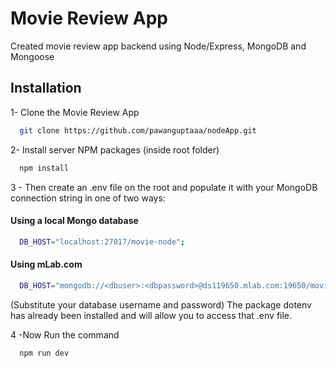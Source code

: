 # Movie Review App

Created movie review app backend using Node/Express, MongoDB and Mongoose



## Installation

1- Clone the Movie Review App

```bash
  git clone https://github.com/pawanguptaaa/nodeApp.git
```
2- Install server NPM packages (inside root folder)

```bash
  npm install
```
3 -  Then create an .env file on the root and populate it with your MongoDB connection string in one of two ways:
#### Using a local Mongo database
```bash
  DB_HOST="localhost:27017/movie-node";
```
#### Using mLab.com
```bash
  DB_HOST="mongodb://<dbuser>:<dbpassword>@ds119650.mlab.com:19650/movie-node"
```
(Substitute your database username and password)
The package dotenv has already been installed and will allow you to access that .env file.

4 -Now Run the command
```bash
  npm run dev
```
   
